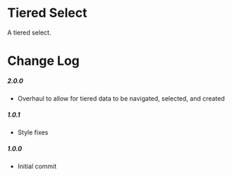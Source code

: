 # Tiered Select

A tiered select.

# Change Log

##### 2.0.0
- Overhaul to allow for tiered data to be navigated, selected, and created  

##### 1.0.1
- Style fixes

##### 1.0.0
- Initial commit

